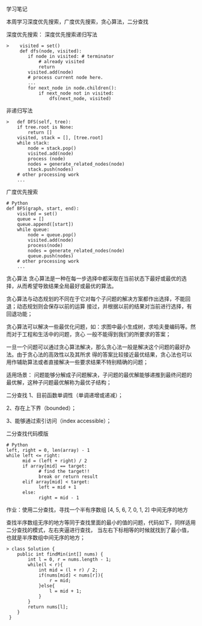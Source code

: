 学习笔记

本周学习深度优先搜索，广度优先搜索，贪心算法，二分查找

深度优先搜索：
   深度优先搜索递归写法
   
    >    visited = set() 
         def dfs(node, visited):
            if node in visited: # terminator
                # already visited 
                return 
            visited.add(node) 
            # process current node here. 
            ...
            for next_node in node.children(): 
                if next_node not in visited: 
                    dfs(next_node, visited)
   非递归写法
   
    >   def DFS(self, tree): 
        if tree.root is None: 
            return [] 
        visited, stack = [], [tree.root]
        while stack: 
            node = stack.pop() 
            visited.add(node)
            process (node) 
            nodes = generate_related_nodes(node) 
            stack.push(nodes) 
        # other processing work 
        ...

广度优先搜索
>   
    # Python
    def BFS(graph, start, end):
        visited = set()
    	queue = [] 
    	queue.append([start]) 
    	while queue: 
    		node = queue.pop() 
    		visited.add(node)
    		process(node) 
    		nodes = generate_related_nodes(node) 
    		queue.push(nodes)
    	# other processing work 
    	...
    
贪心算法
   贪心算法是一种在每一步选择中都采取在当前状态下最好或最优的选择，从而希望导致结果全局最好或最优的算法。
    
   贪心算法与动态规划的不同在于它对每个子问题的解决方案都作出选择，不能回退；动态规划则会保存以前的运算
接过，并根据以前的结果对当前进行选择，有回退功能；

   贪心算法可以解决一些最优化问题，如：求图中最小生成树，求哈夫曼编码等。然而对于工程和生活中的问题，贪心
一般不能得到我们的所要求的答案；

   一旦一个问题可以通过贪心算法解决，那么贪心法一般是解决这个问题的最好办法。由于贪心法的高效性以及其所求
得的答案比较接近最优结果，贪心法也可以用作辅助算法或者直接解决一些要求结果不特别精确的问题；

   适用场景：
        问题能够分解成子问题解决，子问题的最优解能够递推到最终问题的最优解，这种子问题最优解称为最优子结构；
        
二分查找
   1、目前函数单调性（单调递增或递减）；
    
   2、存在上下界（bounded）；
    
   3、能够通过索引访问（index accessible）；
    
   二分查找代码模版
>    
    # Python
    left, right = 0, len(array) - 1 
    while left <= right: 
    	  mid = (left + right) / 2 
    	  if array[mid] == target: 
    		    # find the target!! 
    		    break or return result 
    	  elif array[mid] < target: 
    		    left = mid + 1 
    	  else: 
    		    right = mid - 1

作业：使用二分查找，寻找一个半有序数组 [4, 5, 6, 7, 0, 1, 2] 中间无序的地方
     
   查找半序数组无序的地方等同于查找里面的最小的值的问题，代码如下，同样适用二分查找的模式，左右夹逼进行查找，
当左右下标相等的时候就找到了最小值，也就是半序数组中间无序的地方；
    
    > class Solution {
        public int findMin(int[] nums) {
            int l = 0, r = nums.length - 1;
            while(l < r){
                int mid = (l + r) / 2;
                if(nums[mid] < nums[r]){
                    r = mid;
                }else{
                    l = mid + 1;
                }
            }
            return nums[l];
        }
     }

    
